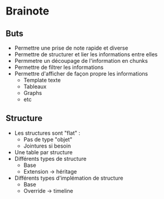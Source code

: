 # Brainote

## Buts

- Permettre une prise de note rapide et diverse
- Permettre de structurer et lier les informations entre elles
- Permmetre un découpage de l'information en chunks
- Permettre de filtrer les informations
- Permettre d'afficher de façon propre les informations
  - Template texte
  - Tableaux
  - Graphs
  - etc

## Structure

- Les structures sont "flat" :
  - Pas de type "objet"
  - Jointures si besoin
- Une table par structure
- Différents types de structure
  - Base
  - Extension -> héritage
- Différents types d'implémation de structure
  - Base
  - Override -> timeline

